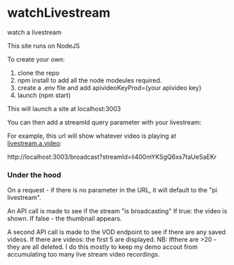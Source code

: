 # watchLivestream
watch a livestream


This site runs on NodeJS

To create your own:

1. clone the repo
2. npm install to add all the node modeules required.
3. create a .env file and add apivideoKeyProd={your apivideo key}
4. launch (npm start)


This will launch a site at localhost:3003

You can then add  a streamId query parameter with your livestream:

For example, this url will show whatever video is playing at [livestream.a.video](https//:livestream.a.video):

http://localhost:3003/broadcast?streamId=li400mYKSgQ6xs7taUeSaEKr

### Under the hood

On a request - if there is no parameter in the URL, it will default to the "pi livestream".  

An API call is made to see if the stream "is broadcasting"  If true: the video is shown.  If false - the thumbnail appears.

A second API call is made to the VOD endpoint to see if there are any saved videos. If there are videos: the first 5 are displayed.  NB:  Ifthere are >20 - they are all deleted.  I do this mostly to keep my demo accout from accumulating too many live stream video recordings.